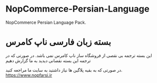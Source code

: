 # NopCommerce-Persian-Language 
NopCommerce Persian Language Pack.

# بسته زبان فارسی ناپ کامرس
این بسته ترجمه بی نقصی از فروشگاه ساز ناپ کامرس نمی باشد. در صورتی که در ترجمه این بسته نقصانی دیدید به ما گزارش دهیم

در صورتی که به بقیه پلاگین ها نیاز داشتید به سایت ما مراجعه کنید.
https://www.nopfarsi.ir
